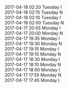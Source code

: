 2017-04-18 02:20 Tuesday  I  
2017-04-18 02:15 Tuesday  N  
2017-04-18 02:10 Tuesday  I  
2017-04-18 02:00 Tuesday  N  
2017-04-17 20:05 Monday  I  
2017-04-17 20:00 Monday  N  
2017-04-17 19:35 Monday  I  
2017-04-17 19:30 Monday  N  
2017-04-17 19:15 Monday  I  
2017-04-17 19:10 Monday  N  
2017-04-17 18:30 Monday  I  
2017-04-17 18:10 Monday  N  
2017-04-17 18:00 Monday  I  
2017-04-17 17:55 Monday  N  
2017-04-17 17:45 Monday  I  
